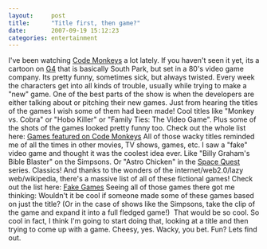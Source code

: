 ```yaml
---
layout:     post
title:      "Title first, then game?"
date:       2007-09-19 15:12:23
categories: entertainment
---
```

I've been watching [Code Monkeys](http://g4tv.com/codemonkeys/) a lot lately. If you haven't seen it yet, its a cartoon on [G4](http://g4tv.com) that is basically South Park, but set in a 80's video game company. Its pretty funny, sometimes sick, but always twisted. Every week the characters get into all kinds of trouble, usually while trying to make a "new" game. One of the best parts of the show is when the developers are either talking about or pitching their new games. Just from hearing the titles of the games I wish some of them had been made! Cool titles like "Monkey vs. Cobra" or "Hobo Killer" or "Family Ties: The Video Game". Plus some of the shots of the games looked pretty funny too. Check out the whole list here: [Games featured on Code Monkeys](http://en.wikipedia.org/wiki/Games_featured_on_Code_Monkeys) All of those wacky titles reminded me of all the times in other movies, TV shows, games, etc. I saw a "fake" video game and thought it was the coolest idea ever. Like "Billy Graham's Bible Blaster" on the Simpsons. Or "Astro Chicken" in the [Space Quest](http://www.spacequest.net/sq3/) series. Classics! And thanks to the wonders of the internet/web2.0/lazy web/wikipedia, there's a massive list of all of these fictional games! Check out the list here: [Fake Games](http://en.wikipedia.org/wiki/List_of_fictional_electronic_games) Seeing all of those games there got me thinking: Wouldn't it be cool if someone made some of these games based on just the title? (Or in the case of shows like the Simpsons, take the clip of the game and expand it into a full fledged game!)  That would be so cool. So cool in fact, I think I'm going to start doing that, looking at a title and then trying to come up with a game. Cheesy, yes. Wacky, you bet. Fun? Lets find out.
